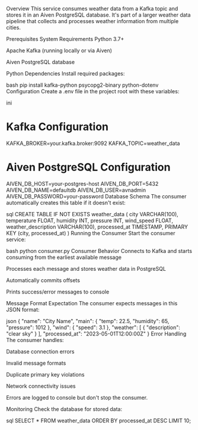 Overview
This service consumes weather data from a Kafka topic and stores it in an Aiven PostgreSQL database. It's part of a larger weather data pipeline that collects and processes weather information from multiple cities.

Prerequisites
System Requirements
Python 3.7+

Apache Kafka (running locally or via Aiven)

Aiven PostgreSQL database

Python Dependencies
Install required packages:

bash
pip install kafka-python psycopg2-binary python-dotenv
Configuration
Create a .env file in the project root with these variables:

ini
# Kafka Configuration
KAFKA_BROKER=your.kafka.broker:9092
KAFKA_TOPIC=weather_data

# Aiven PostgreSQL Configuration
AIVEN_DB_HOST=your-postgres-host
AIVEN_DB_PORT=5432
AIVEN_DB_NAME=defaultdb
AIVEN_DB_USER=avnadmin
AIVEN_DB_PASSWORD=your-password
Database Schema
The consumer automatically creates this table if it doesn't exist:

sql
CREATE TABLE IF NOT EXISTS weather_data (
    city VARCHAR(100),
    temperature FLOAT,
    humidity INT,
    pressure INT,
    wind_speed FLOAT,
    weather_description VARCHAR(100),
    processed_at TIMESTAMP,
    PRIMARY KEY (city, processed_at)
)
Running the Consumer
Start the consumer service:

bash
python consumer.py
Consumer Behavior
Connects to Kafka and starts consuming from the earliest available message

Processes each message and stores weather data in PostgreSQL

Automatically commits offsets

Prints success/error messages to console

Message Format Expectation
The consumer expects messages in this JSON format:

json
{
    "name": "City Name",
    "main": {
        "temp": 22.5,
        "humidity": 65,
        "pressure": 1012
    },
    "wind": {
        "speed": 3.1
    },
    "weather": [
        {
            "description": "clear sky"
        }
    ],
    "processed_at": "2023-05-01T12:00:00Z"
}
Error Handling
The consumer handles:

Database connection errors

Invalid message formats

Duplicate primary key violations

Network connectivity issues

Errors are logged to console but don't stop the consumer.

Monitoring
Check the database for stored data:

sql
SELECT * FROM weather_data ORDER BY processed_at DESC LIMIT 10;

